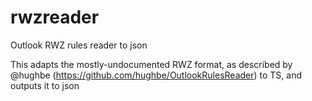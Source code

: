 # rwzreader
Outlook RWZ rules reader to json

This adapts the mostly-undocumented RWZ format, as described by @hughbe (https://github.com/hughbe/OutlookRulesReader) to TS, and outputs it to json

